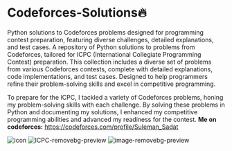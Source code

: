 # Codeforces-Solutions🔥
Python solutions to Codeforces problems designed for programming contest preparation, featuring diverse challenges, detailed explanations, and test cases.
A repository of Python solutions to problems from Codeforces, tailored for ICPC (International Collegiate Programming Contest) preparation. This collection includes a diverse set of problems from various Codeforces contests, complete with detailed explanations, code implementations, and test cases. Designed to help programmers refine their problem-solving skills and excel in competitive programming.

To prepare for the ICPC, I tackled a variety of Codeforces problems, honing my problem-solving skills with each challenge. By solving these problems in Python and documenting my solutions, I enhanced my competitive programming abilities and advanced my readiness for the contest.
**Me on codeforces:**
https://codeforces.com/profile/Suleman_Sadat

![icon](https://github.com/user-attachments/assets/d8362429-d82d-47ec-a1ad-4f8a0d394a92)
![ICPC-removebg-preview](https://github.com/user-attachments/assets/c1377a70-075d-4ba9-94c1-ba5ef213361f)
![image-removebg-preview](https://github.com/user-attachments/assets/7c693c86-dbd4-4016-9e5e-ad16986076a3)
